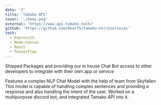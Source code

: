 ```yaml
---
date: '2'
title: 'Tamako API'
cover: './demo.png'
external: 'https://www.api.tamako.tech/'
github: 'https://github.com/BearTS/tamako-microservices'
tech:
  - ExpressJS
  - Node-Canvas
  - React
  - TensorFlow
---
```


Shipped Packages and providing our in house Chat Bot access to other developers to integrate with their own app or service

Features a complex NLP Chat Model with the help of team from Skyfallen This model is capable of handling complex sentences and providing a response and also handling the intent of the user.
Worked on a multipurpose discord bot, and integrated Tamako API into it.